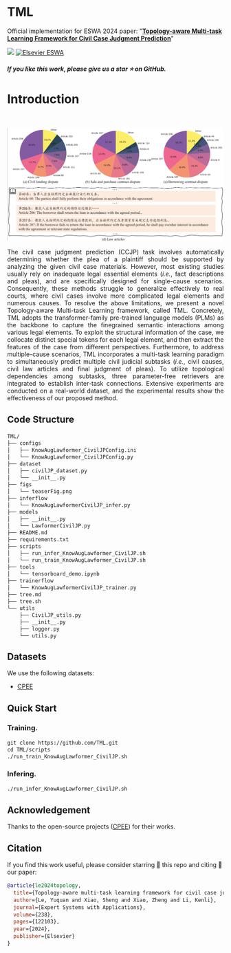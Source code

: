 <h1>TML </h1>

Official implementation for ESWA 2024 paper: "**[Topology-aware Multi-task Learning Framework for Civil Case Judgment Prediction](https://www.sciencedirect.com/science/article/pii/S0957417423026052)**"


 <div>
    <a href="https://yuquanle.github.io/tml-homepage/"><img src="https://img.shields.io/badge/Homepage-tml-pink"/></a> <a href="https://www.sciencedirect.com/science/article/pii/S0957417423026052">
  <img src="https://img.shields.io/badge/Elsevier-ESWA-blue?style=flat-square&logo=elsevier&logoColor=white" alt="Elsevier ESWA">
</a>

   </div>

<h5> If you like this work, please give us a star ⭐ on GitHub.  </h2>


<h1>Introduction</h1> 
</div>

 <br>

</h5>
</p> 
<p align="center">
    <img src="figs/teaserFig.png"/>
<p>
    <p align="justify"> The civil case judgment prediction (CCJP) task involves automatically determining whether the plea of a plaintiff should be supported by analyzing the given civil case materials. However, most existing studies usually rely on inadequate legal essential elements (<i>i.e.</i>, fact descriptions and pleas), and are specifically designed for single-cause scenarios. Consequently, these methods struggle to generalize effectively to real courts, where civil cases involve more complicated legal elements and numerous causes. To resolve the above limitations, we present a novel Topology-aware Multi-task Learning framework, called TML. Concretely, TML adopts the transformer-family pre-trained language models (PLMs) as the backbone to capture the finegrained semantic interactions among various legal elements. To exploit the structural information of the case, we collocate distinct special tokens for each legal element, and then extract the features of the case from different perspectives. Furthermore, to address multiple-cause scenarios, TML incorporates a multi-task learning paradigm to simultaneously predict multiple civil judicial subtasks (<i>i.e.</i>, civil causes, civil law articles and final judgment of pleas). To utilize topological dependencies among subtasks, three parameter-free retrievers are integrated to establish inter-task connections. Extensive experiments are conducted on a real-world dataset, and the experimental results show the effectiveness of our proposed method.</p>

## Code Structure
```
TML/
├── configs
│   ├── KnowAugLawformer_CivilJPConfig.ini
│   └── KnowAugLawformer_CivilJPConfig.py
├── dataset
│   ├── civilJP_dataset.py
│   └── __init__.py
├── figs
│   └── teaserFig.png
├── inferflow
│   └── KnowAugLawformerCivilJP_infer.py
├── models
│   ├── __init__.py
│   └── LawformerCivilJP.py
├── README.md
├── requirements.txt
├── scripts
│   ├── run_infer_KnowAugLawformer_CivilJP.sh
│   └── run_train_KnowAugLawformer_CivilJP.sh
├── tools
│   └── tensorboard_demo.ipynb
├── trainerflow
│   └── KnowAugLawformerCivilJP_trainer.py
├── tree.md
├── tree.sh
└── utils
    ├── CivilJP_utils.py
    ├── __init__.py
    ├── logger.py
    └── utils.py
```

## Datasets
We use the following datasets:
- [CPEE](https://github.com/LiliizZ/CPEE)


## Quick Start

### Training.
```shell
git clone https://github.com/TML.git
cd TML/scripts
./run_train_KnowAugLawformer_CivilJP.sh
```

### Infering.
```shell
./run_infer_KnowAugLawformer_CivilJP.sh
```

## Acknowledgement
Thanks to the open-source projects ([CPEE](https://github.com/LiliizZ/CPEE)) for their works.

## Citation
If you find this work useful, please consider starring 🌟 this repo and citing 📑 our paper:


```bibtex
@article{le2024topology,
  title={Topology-aware multi-task learning framework for civil case judgment prediction},
  author={Le, Yuquan and Xiao, Sheng and Xiao, Zheng and Li, Kenli},
  journal={Expert Systems with Applications},
  volume={238},
  pages={122103},
  year={2024},
  publisher={Elsevier}
}
```
